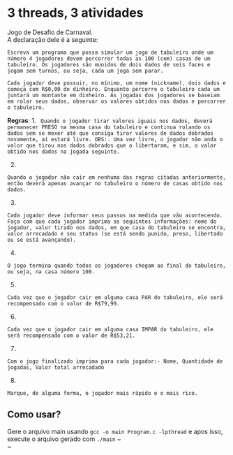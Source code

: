 # 3 threads, 3 atividades
Jogo de Desafio de Carnaval.   
A declaração dele é a seguinte: 
```
Escreva um programa que possa simular um jogo de tabuleiro onde um número 4 jogadores devem percorrer todas as 100 (cem) casas de um tabuleiro. Os jogadores são munidos de dois dados de seis faces e jogam sem turnos, ou seja, cada um joga sem parar.   
   
Cada jogador deve possuir, no mínimo, um nome (nickname), dois dados e começa com R$0,00 de dinheiro. Enquanto percorre o tabuleiro cada um juntará um montante em dinheiro. As jogadas dos jogadores se baseiam em rolar seus dados, observar os valores obtidos nos dados e percorrer o tabuleiro.   
```
   
**Regras**:
1.
``` Quando o jogador tirar valores iguais nos dados, deverá permanecer PRESO na mesma casa do tabuleiro e continua rolando os dados sem se mexer até que consiga tirar valores de dados dobrados novamente, aí estará livre. OBS:. Uma vez livre, o jogador não anda o valor que tirou nos dados dobrados que o libertaram, e sim, o valor obtido nos dados na jogada seguinte.```   
   
2.
```Quando o jogador não cair em nenhuma das regras citadas anteriormente, então deverá apenas avançar no tabuleiro o número de casas obtido nos dados.```   
   
3.
```Cada jogador deve informar seus passos na medida que vão acontecendo. Faça com que cada jogador imprima as seguintes informações: nome do jogador, valor tirado nos dados, em que casa do tabuleiro se encontra, valor arrecadado e seu status (se está sendo punido, preso, libertado ou se está avançando).```   
   
4.
```O jogo termina quando todos os jogadores chegam ao final do tabuleiro, ou seja, na casa número 100.```  
   
5.
```Cada vez que o jogador cair em alguma casa PAR do tabuleiro, ele será recompensado com o valor de R$79,99.```
       
6.
```Cada vez que o jogador cair em alguma casa IMPAR do tabuleiro, ele será recompensado com o valor de R$53,21.```
     
7.
```Com o jogo finalizado imprima para cada jogador:- Nome, Quantidade de jogadas, Valor total arrecadado```  
   
8.
```Marque, de alguma forma, o jogador mais rápido e o mais rico.```
   
## Como usar?
Gere o arquivo main usando ```gcc -o main Program.c -lpthread``` e apos isso, execute o arquivo gerado com ```./main```
~                                                                                                                                                                                                                  
~                                                                                                                          